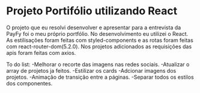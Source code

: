 # Projeto Portifólio utilizando React
O projeto que eu resolvi desenvolver e apresentar para a entrevista da PayFy foi o meu próprio portfólio. No desenvolvimento eu utilizei o React.
As estilisações foram feitas com styled-components e as rotas foram feitas com  react-router-dom(5.2.0).
Nos projetos adicionados as requisições das apis foram feitas com axios.




To do list: 
-Melhorar o recorte das imagens nas redes sociais.
-Atualizar o array de projetos ja feitos.
-Estilizar os cards 
-Adcionar imagens dos projetos.
-Animação de transição entre a páginas.
-Separar todos os estilos dos componentes.
